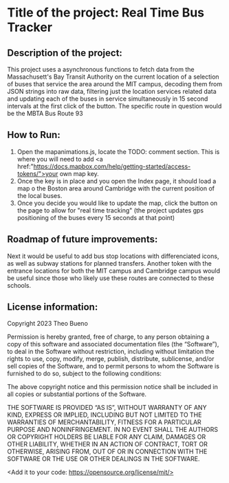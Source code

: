#  Title of the project: Real Time Bus Tracker

## Description of the project:
 
 This project uses a asynchronous functions to fetch data from the Massachusett's Bay Transit Authority on the current location of a selection of buses that service the area around the MIT campus, decoding them from JSON strings into raw data, filtering just the location services related data and updating each of the buses in service simultaneously in 15 second intervals at the first click of the button. The specific route in question would be the MBTA Bus Route 93 

## How to Run:
 1. Open the mapanimations.js, locate the TODO: comment section. This is where you will need to add <a href:"https://docs.mapbox.com/help/getting-started/access-tokens/">your own map key</a>.
 2. Once the key is in place and you open the Index page, it should load a map o the Boston area around Cambridge with the current position of the local buses.
 3. Once you decide you would like to update the map, click the button on the page to allow for "real time tracking" (the project updates gps positioning of the buses every 15 seconds at that point)

## Roadmap of future improvements: 

 Next it would be useful to add bus stop locations with differenciated icons, as well as subway stations for planned transfers. Another token with the entrance locations for both the MIT campus and Cambridge campus would be useful since those who likely use these routes are connected to these schools.

## License information: 

Copyright 2023 Theo Bueno

Permission is hereby granted, free of charge, to any person obtaining a copy of this software and associated documentation files (the “Software”), to deal in the Software without restriction, including without limitation the rights to use, copy, modify, merge, publish, distribute, sublicense, and/or sell copies of the Software, and to permit persons to whom the Software is furnished to do so, subject to the following conditions:

The above copyright notice and this permission notice shall be included in all copies or substantial portions of the Software.

THE SOFTWARE IS PROVIDED “AS IS”, WITHOUT WARRANTY OF ANY KIND, EXPRESS OR IMPLIED, INCLUDING BUT NOT LIMITED TO THE WARRANTIES OF MERCHANTABILITY, FITNESS FOR A PARTICULAR PURPOSE AND NONINFRINGEMENT. IN NO EVENT SHALL THE AUTHORS OR COPYRIGHT HOLDERS BE LIABLE FOR ANY CLAIM, DAMAGES OR OTHER LIABILITY, WHETHER IN AN ACTION OF CONTRACT, TORT OR OTHERWISE, ARISING FROM, OUT OF OR IN CONNECTION WITH THE SOFTWARE OR THE USE OR OTHER DEALINGS IN THE SOFTWARE.

<Add it to your code: https://opensource.org/license/mit/>
